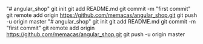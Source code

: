 "# angular_shop"  git init git add README.md git commit -m "first commit" git remote add origin https://github.com/memacas/angular_shop.git git push -u origin master
"# angular_shop"  git init git add README.md git commit -m "first commit" git remote add origin https://github.com/memacas/angular_shop.git git push -u origin master
